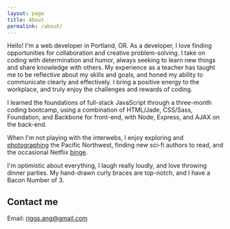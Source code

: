 ```yaml
---
layout: page
title: About
permalink: /about/
---
```

<div class='add-pad'> 

<p>Hello! I'm a web developer in Portland, OR. As a developer, I love finding opportunities for collaboration and creative problem-solving. I take on coding with determination and humor, always seeking to learn new things and share knowledge with others. My experience as a teacher has taught me to be reflective about my skills and goals, and honed my ability to communicate clearly and effectively. I bring a positive energy to the workplace, and truly enjoy the challenges and rewards of coding.</p>

<p>I learned the foundations of full-stack JavaScript through a three-month coding bootcamp, using a combination of HTML/Jade, CSS/Sass, Foundation, and Backbone for front-end, with Node, Express, and AJAX on the back-end.</p>

<p>When I'm not playing with the interwebs, I enjoy exploring and <a class='res-link' href="https://angelariggs.exposure.co/" target="_blank">photographing</a> the Pacific Northwest, finding new sci-fi authors to read, and the occasional Netflix <a class='res-link' href="https://en.wikipedia.org/wiki/Battlestar_Galactica_(2004_TV_series)" target="_blank">binge</a>.</p>

<p>I'm optimistic about everything, I laugh really loudly, and love throwing dinner parties. My hand-drawn curly braces are top-notch, and I have a Bacon Number of 3.</p>

<h2 class='about-sec-title'>Contact me</h2>

<p>Email: <a class='res-link' href='riggs.ang@gmail.com'>riggs.ang@gmail.com</a></p>

</div>